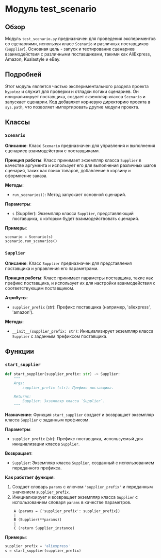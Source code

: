# Модуль test_scenario

## Обзор

Модуль `test_scenario.py` предназначен для проведения экспериментов со сценариями, используя класс `Scenario` и различных поставщиков (`Supplier`). Основная цель - запуск и тестирование сценариев взаимодействия с различными поставщиками, такими как AliExpress, Amazon, Kualastyle и eBay.

## Подробней

Этот модуль является частью экспериментального раздела проекта `hypotez` и служит для проверки и отладки логики сценариев. Он инициализирует поставщика, создает экземпляр класса `Scenario` и запускает сценарии. Код добавляет корневую директорию проекта в `sys.path`, что позволяет импортировать другие модули проекта.

## Классы

### `Scenario`

**Описание**: Класс `Scenario` предназначен для управления и выполнения сценариев взаимодействия с поставщиками.

**Принцип работы**: Класс принимает экземпляр класса `Supplier` в качестве аргумента и использует его для выполнения различных шагов сценария, таких как поиск товаров, добавление в корзину и оформление заказа.

**Методы**:

- `run_scenarios()`: Метод запускает основной сценарий.

**Параметры**:

- `s` (Supplier): Экземпляр класса `Supplier`, представляющий поставщика, с которым будет взаимодействовать сценарий.

**Примеры**:

```python
scenario = Scenario(s)
scenario.run_scenarios()
```

### `Supplier`

**Описание**: Класс `Supplier` предназначен для представления поставщика и управления его параметрами.

**Принцип работы**: Класс принимает параметры поставщика, такие как префикс поставщика, и использует их для настройки взаимодействия с соответствующим поставщиком.

**Атрибуты**:

- `supplier_prefix` (str): Префикс поставщика (например, 'aliexpress', 'amazon').

**Методы**:

- `__init__(supplier_prefix: str)`: Инициализирует экземпляр класса `Supplier` с заданным префиксом поставщика.

## Функции

### `start_supplier`

```python
def start_supplier(supplier_prefix: str) -> Supplier:
    """
    Args:
        supplier_prefix (str): Префикс поставщика.

    Returns:
        Supplier: Экземпляр класса `Supplier`.
    """
```

**Назначение**: Функция `start_supplier` создает и возвращает экземпляр класса `Supplier` с заданным префиксом.

**Параметры**:

- `supplier_prefix` (str): Префикс поставщика, используемый для инициализации класса `Supplier`.

**Возвращает**:

- `Supplier`: Экземпляр класса `Supplier`, созданный с использованием переданного префикса.

**Как работает функция**:

1. Создает словарь `params` с ключом `'supplier_prefix'` и переданным значением `supplier_prefix`.
2. Инициализирует и возвращает экземпляр класса `Supplier` с использованием словаря `params` в качестве параметров.

```
    A (params = {'supplier_prefix': supplier_prefix})
    |
    B (Supplier(**params))
    |
    C (return Supplier_instance)
```

**Примеры**:

```python
supplier_prefix = 'aliexpress'
s = start_supplier(supplier_prefix)